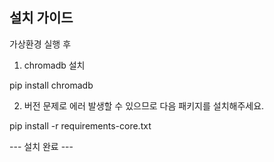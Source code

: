 ## 설치 가이드

가상환경 실행 후

1. chromadb 설치

pip install chromadb

2. 버전 문제로 에러 발생할 수 있으므로 다음 패키지를 설치해주세요.

pip install -r requirements-core.txt

--- 설치 완료 ---
